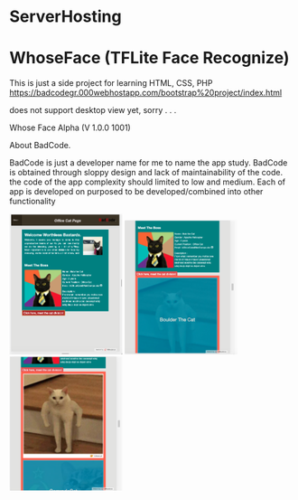 # ServerHosting
# WhoseFace (TFLite Face Recognize)

This is just a side project for learning HTML, CSS, PHP
https://badcodegr.000webhostapp.com/bootstrap%20project/index.html

does not support desktop view yet, sorry . . .

Whose Face Alpha (V 1.0.0 1001)

About BadCode.

BadCode is just a developer name for me to name the app study.
BadCode is obtained through sloppy design and lack of maintainability of the code.
the code of the app complexity should limited to low and medium.
Each of app is developed on purposed to be developed/combined into other functionality


<body>
  <img src="Screen Shot 2021-05-10 at 17.32.54.png" width="200">
<img src="Screen Shot 2021-05-10 at 17.33.12.png" width="200">
  <img src="Screen Shot 2021-05-10 at 17.35.10.png" width="200">
  </body>
